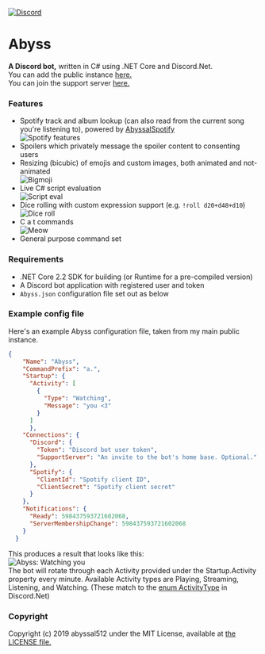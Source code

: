 [![Discord](https://img.shields.io/discord/598437365891203072.svg?style=plastic)](https://discord.gg/RsRps9M)
# Abyss

**A Discord bot,** written in C# using .NET Core and Discord.Net.  
You can add the public instance [here.](https://discordapp.com/api/oauth2/authorize?client_id=532099058941034498&permissions=0&scope=bot)  
You can join the support server [here.](https://discord.gg/RsRps9M)
  
### Features
- Spotify track and album lookup (can also read from the current song you're listening to), powered by [AbyssalSpotify](http://github.com/abyssal512/AbyssalSpotify)  
![Spotify features](https://i.imgur.com/cBasjS8.png)
- Spoilers which privately message the spoiler content to consenting users
- Resizing (bicubic) of emojis and custom images, both animated and not-animated  
![Bigmoji](https://i.imgur.com/p7zQLTn.png)
- Live C# script evaluation  
![Script eval](https://i.imgur.com/dsGkgVb.png)
- Dice rolling with custom expression support (e.g. `!roll d20+d48+d10`)  
![Dice roll](https://i.imgur.com/y65yPlU.png)
- C a t commands  
![Meow](https://i.imgur.com/iE7MtMQ.png)
- General purpose command set

  
### Requirements
- .NET Core 2.2 SDK for building (or Runtime for a pre-compiled version)
- A Discord bot application with registered user and token
- `Abyss.json` configuration file set out as below

### Example config file
Here's an example Abyss configuration file, taken from my main public instance.
```json
{
    "Name": "Abyss",
    "CommandPrefix": "a.",
    "Startup": {
      "Activity": [
        {
          "Type": "Watching",
          "Message": "you <3"
        }
      ]
      },
    "Connections": {
      "Discord": {
        "Token": "Discord bot user token",
		"SupportServer": "An invite to the bot's home base. Optional."
      },
      "Spotify": {
        "ClientId": "Spotify client ID",
        "ClientSecret": "Spotify client secret"
      }
    },
    "Notifications": {
      "Ready": 598437593721602068,
      "ServerMembershipChange": 598437593721602068
    }
  }

```
This produces a result that looks like this:   
![Abyss: Watching you](https://i.imgur.com/TkX7Eat.png)  
The bot will rotate through each Activity provided under the Startup.Activity property every minute. Available Activity types are Playing, Streaming, Listening, and Watching. (These match to the [enum ActivityType](https://docs.stillu.cc/api/Discord.ActivityType.html) in Discord.Net)  
  

### Copyright
Copyright (c) 2019 abyssal512 under the MIT License, available at [the LICENSE file.](LICENSE.md)
